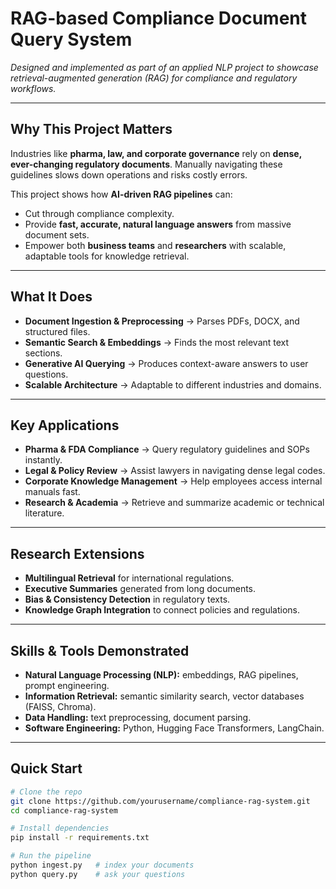 # RAG-based Compliance Document Query System  

*Designed and implemented as part of an applied NLP project to showcase retrieval-augmented generation (RAG) for compliance and regulatory workflows.*  

---

## Why This Project Matters  

Industries like **pharma, law, and corporate governance** rely on **dense, ever-changing regulatory documents**. Manually navigating these guidelines slows down operations and risks costly errors.  

This project shows how **AI-driven RAG pipelines** can:  
- Cut through compliance complexity.  
- Provide **fast, accurate, natural language answers** from massive document sets.  
- Empower both **business teams** and **researchers** with scalable, adaptable tools for knowledge retrieval.  

---

## What It Does  

- **Document Ingestion & Preprocessing** → Parses PDFs, DOCX, and structured files.  
- **Semantic Search & Embeddings** → Finds the most relevant text sections.  
- **Generative AI Querying** → Produces context-aware answers to user questions.  
- **Scalable Architecture** → Adaptable to different industries and domains.  

---

## Key Applications  

- **Pharma & FDA Compliance** → Query regulatory guidelines and SOPs instantly.  
- **Legal & Policy Review** → Assist lawyers in navigating dense legal codes.  
- **Corporate Knowledge Management** → Help employees access internal manuals fast.  
- **Research & Academia** → Retrieve and summarize academic or technical literature.  

---

## Research Extensions  

- **Multilingual Retrieval** for international regulations.  
- **Executive Summaries** generated from long documents.  
- **Bias & Consistency Detection** in regulatory texts.  
- **Knowledge Graph Integration** to connect policies and regulations.  

---

## Skills & Tools Demonstrated  

- **Natural Language Processing (NLP):** embeddings, RAG pipelines, prompt engineering.  
- **Information Retrieval:** semantic similarity search, vector databases (FAISS, Chroma).  
- **Data Handling:** text preprocessing, document parsing.  
- **Software Engineering:** Python, Hugging Face Transformers, LangChain.  

---

## Quick Start  

```bash
# Clone the repo
git clone https://github.com/yourusername/compliance-rag-system.git
cd compliance-rag-system

# Install dependencies
pip install -r requirements.txt

# Run the pipeline
python ingest.py   # index your documents
python query.py    # ask your questions
